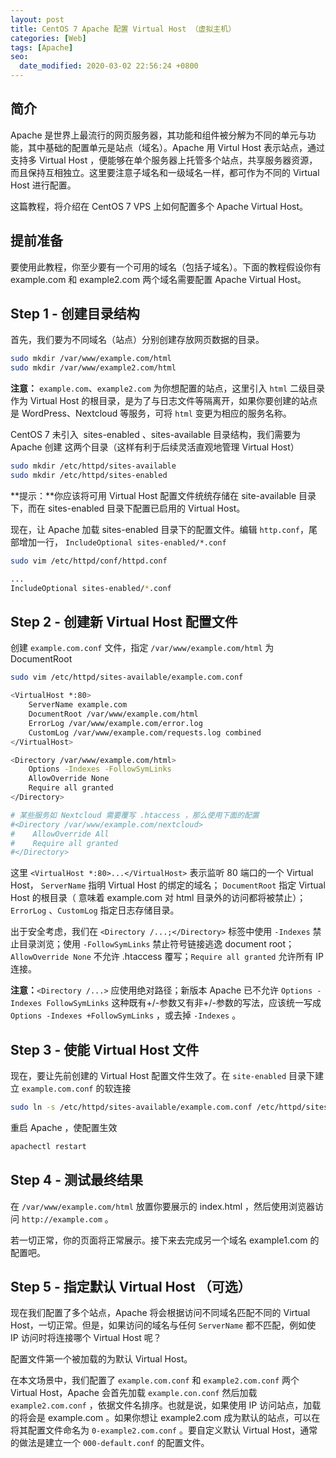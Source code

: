 ```yaml
---
layout: post
title: CentOS 7 Apache 配置 Virtual Host （虚拟主机）
categories: [Web]
tags: [Apache]
seo:
  date_modified: 2020-03-02 22:56:24 +0800
---
```


## 简介

Apache 是世界上最流行的网页服务器，其功能和组件被分解为不同的单元与功能，其中基础的配置单元是站点（域名）。Apache 用 Virtul Host 表示站点，通过支持多 Virtual Host ，便能够在单个服务器上托管多个站点，共享服务器资源，而且保持互相独立。这里要注意子域名和一级域名一样，都可作为不同的 Virtual Host 进行配置。

这篇教程，将介绍在 CentOS 7 VPS 上如何配置多个 Apache Virtual Host。

## 提前准备

要使用此教程，你至少要有一个可用的域名（包括子域名）。下面的教程假设你有 example.com 和 example2.com 两个域名需要配置 Apache Virtual Host。

## Step 1 - 创建目录结构

首先，我们要为不同域名（站点）分别创建存放网页数据的目录。

```sh
sudo mkdir /var/www/example.com/html
sudo mkdir /var/www/example2.com/html
```

**注意：** `example.com`、`example2.com` 为你想配置的站点，这里引入 `html` 二级目录作为 Virtual Host 的根目录，是为了与日志文件等隔离开，如果你要创建的站点是 WordPress、Nextcloud 等服务，可将 `html` 变更为相应的服务名称。

CentOS 7 未引入  sites-enabled 、sites-available 目录结构，我们需要为 Apache 创建 这两个目录（这样有利于后续灵活直观地管理 Virtual Host）

```sh
sudo mkdir /etc/httpd/sites-available
sudo mkdir /etc/httpd/sites-enabled
```

**提示：**你应该将可用 Virtual Host 配置文件统统存储在 site-available 目录下，而在 sites-enabled 目录下配置已启用的 Virtual Host。

现在，让 Apache 加载 sites-enabled 目录下的配置文件。编辑 `http.conf`，尾部增加一行， `IncludeOptional sites-enabled/*.conf`

```sh
sudo vim /etc/httpd/conf/httpd.conf 

...
IncludeOptional sites-enabled/*.conf
```

## Step 2 - 创建新 Virtual Host 配置文件

创建 `example.com.conf` 文件，指定 `/var/www/example.com/html` 为 DocumentRoot

```sh
sudo vim /etc/httpd/sites-available/example.com.conf

<VirtualHost *:80>
    ServerName example.com
    DocumentRoot /var/www/example.com/html
    ErrorLog /var/www/example.com/error.log
    CustomLog /var/www/example.com/requests.log combined
</VirtualHost>

<Directory /var/www/example.com/html>
    Options -Indexes -FollowSymLinks
    AllowOverride None
    Require all granted
</Directory>

# 某些服务如 Nextcloud 需要覆写 .htaccess ，那么使用下面的配置
#<Directory /var/www/example.com/nextcloud>
#    AllowOverride All
#    Require all granted
#</Directory>
```

这里 `<VirtualHost *:80>...</VirtualHost>` 表示监听 80 端口的一个 Virtual Host， `ServerName` 指明 Virtual Host 的绑定的域名； `DocumentRoot` 指定 Virtual Host 的根目录（ 意味着 example.com 对 html 目录外的访问都将被禁止）；`ErrorLog` 、`CustomLog` 指定日志存储目录。

出于安全考虑，我们在 `<Directory /...;</Directory>` 标签中使用 `-Indexes` 禁止目录浏览；使用 `-FollowSymLinks` 禁止符号链接逃逸 document root；`AllowOverride None` 不允许 .htaccess 覆写；`Require all granted` 允许所有 IP 连接。

**注意：**`<Directory /...>` 应使用绝对路径；新版本 Apache 已不允许 `Options -Indexes FollowSymLinks` 这种既有+/-参数又有非+/-参数的写法，应该统一写成 `Options -Indexes +FollowSymLinks` ，或去掉 `-Indexes` 。

## Step 3 - 使能 Virtual Host 文件

现在，要让先前创建的 Virtual Host 配置文件生效了。在 `site-enabled` 目录下建立 `example.com.conf` 的软连接

```sh
sudo ln -s /etc/httpd/sites-available/example.com.conf /etc/httpd/sites-enabled/example.com.conf
```

重启 Apache ，使配置生效

```sh
apachectl restart
```

## Step 4 - 测试最终结果

在 `/var/www/example.com/html` 放置你要展示的 index.html ，然后使用浏览器访问 `http://example.com` 。

若一切正常，你的页面将正常展示。接下来去完成另一个域名 example1.com 的配置吧。

## Step 5 - 指定默认 Virtual Host （可选）

现在我们配置了多个站点，Apache 将会根据访问不同域名匹配不同的 Virtual Host，一切正常。但是，如果访问的域名与任何 `ServerName` 都不匹配，例如使 IP 访问时将连接哪个 Virtual Host 呢？

配置文件第一个被加载的为默认 Virtual Host。

在本文场景中，我们配置了 `example.com.conf` 和 `example2.com.conf` 两个 Virtual Host，Apache 会首先加载 `example.con.conf` 然后加载 `example2.com.conf` ，依据文件名排序。也就是说，如果使用 IP 访问站点，加载的将会是 example.com 。如果你想让 example2.com 成为默认的站点，可以在将其配置文件命名为 `0-example2.com.conf` 。要自定义默认 Virtual Host，通常的做法是建立一个 `000-default.conf` 的配置文件。
